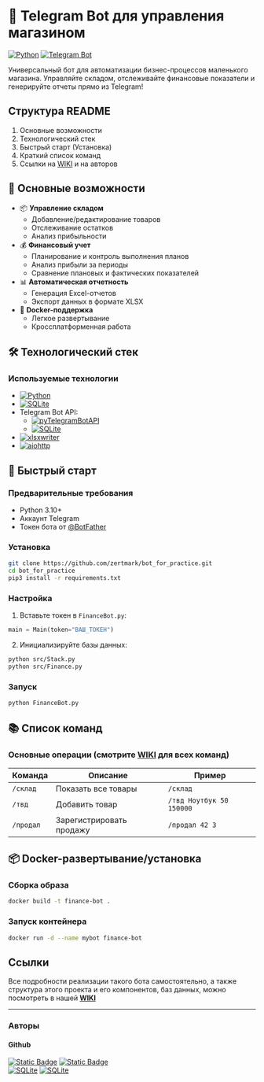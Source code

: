 # 🤖 Telegram Bot для управления магазином

[![Python](https://img.shields.io/badge/Python-3.13%2B-blue)](https://python.org)
[![Telegram Bot](https://img.shields.io/badge/Telegram%20Bot-API%2020.0-green)](https://core.telegram.org/bots/api) 

Универсальный бот для автоматизации бизнес-процессов маленького магазина. Управляйте складом, отслеживайте финансовые показатели и генерируйте отчеты прямо из Telegram!
## Структура README

1. Основные возможности
1. Технологический стек
1. Быстрый старт (Установка)
1. Краткий список команд
1. Ссылки на [WIKI](https://github.com/zertmark/bot_for_practice/wiki) и на авторов

## 🌟 Основные возможности

- 📦 **Управление складом**
  - Добавление/редактирование товаров
  - Отслеживание остатков
  - Анализ прибыльности
- 💰 **Финансовый учет**
  - Планирование и контроль выполнения планов
  - Анализ прибыли за периоды
  - Сравнение плановых и фактических показателей
- 📊 **Автоматическая отчетность**
  - Генерация Excel-отчетов
  - Экспорт данных в формате XLSX
- 🐳 **Docker-поддержка**
  - Легкое развертывание
  - Кроссплатформенная работа

## 🛠 Технологический стек
### Используемые технологии
- [![Python](https://img.shields.io/badge/Python-3776AB?logo=python&logoColor=white)](https://www.python.org/) 
- [![SQLite](https://img.shields.io/badge/SQLite-003B57?logo=sqlite&logoColor=white)](https://docs.python.org/3/library/sqlite3.html)
- Telegram Bot API:
    - [![pyTelegramBotAPI](https://img.shields.io/badge/pyTelegramBotAPI-_-%232AABEE?logo=telegram&logoColor=white&labelColor=%232AABEE)](https://pypi.org/project/pyTelegramBotAPI/)
    - [![SQLite](https://img.shields.io/badge/Telegram-26A5E4?logo=telegram&logoColor=white)](https://core.telegram.org/) 
- [![xlsxwriter](https://img.shields.io/badge/xlsxwriter-_-green?style=flat&logo=libreofficecalc&logoSize=auto&labelColor=green)
](https://xlsxwriter.readthedocs.io/)
- [![aiohttp](https://img.shields.io/badge/aiohttp-_-blue?style=flat&logo=aiohttp&logoSize=auto&labelColor=blue)](https://docs.aiohttp.org/en/stable/index.html)
 
## 🚀 Быстрый старт

### Предварительные требования
- Python 3.10+
- Аккаунт Telegram
- Токен бота от [@BotFather](https://t.me/BotFather)

### Установка
```bash
git clone https://github.com/zertmark/bot_for_practice.git
cd bot_for_practice
pip3 install -r requirements.txt
```

### Настройка
1. Вставьте токен в `FinanceBot.py`:
```python
main = Main(token="ВАШ_ТОКЕН")
```
2. Инициализируйте базы данных:
```bash
python src/Stack.py
python src/Finance.py
```

### Запуск
```bash
python FinanceBot.py
```

## 📚 Список команд

### Основные операции (смотрите [**WIKI**](https://github.com/zertmark/bot_for_practice/wiki) для всех команд)
| Команда | Описание | Пример |
|---------|----------|--------|
| `/склад` | Показать все товары | `/склад` |
| `/твд` | Добавить товар | `/твд Ноутбук 50 150000` |
| `/продал` | Зарегистрировать продажу | `/продал 42 3` |



## 📦 Docker-развертывание/установка

### Сборка образа
```bash
docker build -t finance-bot .
```

### Запуск контейнера
```bash
docker run -d --name mybot finance-bot
```

## Ссылки 
Все подробности реализации такого бота самостоятельно, а также структура этого проекта и его компонентов, баз данных, можно посмотреть в нашей [**WIKI**](https://github.com/zertmark/bot_for_practice/wiki)

---
### **Авторы**


#### **Github**
[![Static Badge](https://img.shields.io/badge/Zertmark-black?style=flat&logo=github&logoColor=white&labelColor=black&color=black)](https://github.com/zertmark/)
[![Static Badge](https://img.shields.io/badge/Skeatlox-black?style=flat&logo=github&logoColor=white&labelColor=black&color=black)](https://github.com/skeatlox/)  
[![SQLite](https://img.shields.io/badge/Zertmark-26A5E4?logo=telegram&logoColor=white)](https://t.me/zertmark) 
[![SQLite](https://img.shields.io/badge/Skeatlox-26A5E4?logo=telegram&logoColor=white)](https://t.me/skeatlox) 

